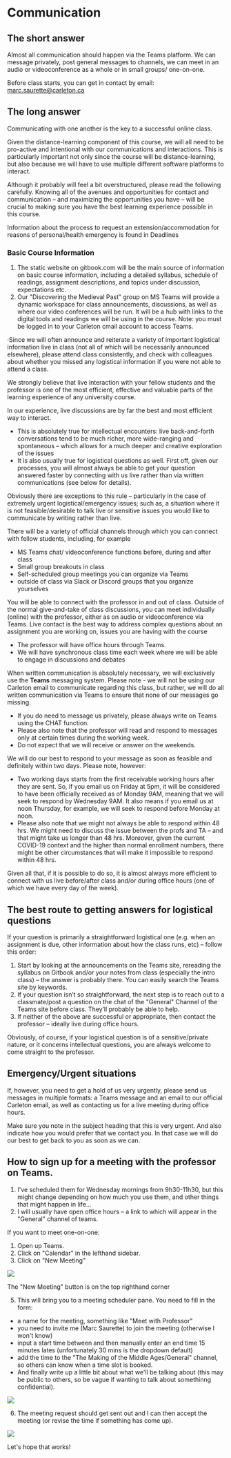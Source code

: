 # Communication

## The short answer <a id="the-short-answer"></a>

Almost all communication should happen via the Teams platform. We can message privately, post general messages to channels, we can meet in an audio or videoconference as a whole or in small groups/ one-on-one.

Before class starts, you can get in contact by email: marc.saurette@carleton.ca

## The long answer <a id="the-long-answer"></a>

Communicating with one another is the key to a successful online class.

Given the distance-learning component of this course, we will all need to be pro-active and intentional with our communications and interactions. This is particularly important not only since the course will be distance-learning, but also because we will have to use multiple different software platforms to interact.

Although it probably will feel a bit overstructured, please read the following carefully. Knowing all of the avenues and opportunities for contact and communication – and maximizing the opportunities you have – will be crucial to making sure you have the best learning experience possible in this course.

Information about the process to request an extension/accommodation for reasons of personal/health emergency is found in Deadlines​

### **Basic Course Information**  <a id="basic-course-information"></a>

1. The static website on gitbook.com will be the main source of information on basic course information, including a detailed syllabus, schedule of readings, assignment descriptions, and topics under discussion, expectations etc.
2. Our "Discovering the Medieval Past" group on MS Teams will provide a dynamic workspace for class announcements, discussions, as well as where our video conferences will be run. It will be a hub with links to the digital tools and readings we will be using in the course. Note: you must be logged in to your Carleton cmail account to access Teams.

·Since we will often announce and reiterate a variety of important logistical information live in class \(not all of which will be necessarily announced elsewhere\), please attend class consistently, and check with colleagues about whether you missed any logistical information if you were not able to attend a class.

We strongly believe that live interaction with your fellow students and the professor is one of the most efficient, effective and valuable parts of the learning experience of any university course.

In our experience, live discussions are by far the best and most efficient way to interact.

* This is absolutely true for intellectual encounters: live back-and-forth conversations tend to be much richer, more wide-ranging and spontaneous – which allows for a much deeper and creative exploration of the issues
*  It is also usually true for logistical questions as well. First off, given our processes, you will almost always be able to get your question answered faster by connecting with us live rather than via written communications \(see below for details\).

 Obviously there are exceptions to this rule – particularly in the case of extremely urgent logistical/emergency issues; such as, a situation where it is not feasible/desirable to talk live or sensitive issues you would like to communicate by writing rather than live.

There will be a variety of official channels through which you can connect with fellow students, including, for example

* MS Teams chat/ videoconference functions before, during and after class
* Small group breakouts in class
* Self-scheduled group meetings you can organize via Teams
* outside of class via Slack or Discord groups that you organize yourselves

You will be able to connect with the professor in and out of class. Outside of the normal give-and-take of class discussions, you can meet individually \(online\) with the professor, either as on audio or videoconference via Teams. Live contact is the best way to address complex questions about an assignment you are working on, issues you are having with the course

* The professor will have office hours through Teams.
* We will have synchronous class time each week where we will be able to engage in discussions and debates

When written communication is absolutely necessary, we will exclusively use the **Teams** messaging system. Please note - we will not be using our Carleton email to communicate regarding this class, but rather, we will do all written communication via Teams to ensure that none of our messages go missing.

* If you do need to message us privately, please always write on Teams using the CHAT function.
* Please also note that the professor will read and respond to messages only at certain times during the working week.
* Do not expect that we will receive or answer on the weekends.

We will do our best to respond to your message as soon as feasible and definitely within two days. Please note, however:

* Two working days starts from the first receivable working hours after they are sent. So, if you email us on Friday at 5pm, it will be considered to have been officially received as of Monday 9AM, meaning that we will seek to respond by Wednesday 9AM. It also means if you email us at noon Thursday, for example, we will seek to respond before Monday at noon.
* Please also note that we might not always be able to respond within 48 hrs. We might need to discuss the issue between the profs and TA – and that might take us longer than 48 hrs. Moreover, given the current COVID-19 context and the higher than normal enrollment numbers, there might be other circumstances that will make it impossible to respond within 48 hrs.

Given all that, if it is possible to do so, it is almost always more efficient to connect with us live before/after class and/or during office hours \(one of which we have every day of the week\).

## **The best route to getting answers for logistical questions** <a id="the-best-route-to-getting-answers-for-logistical-questions"></a>

If your question is primarily a straightforward logistical one \(e.g. when an assignment is due, other information about how the class runs, etc\) – follow this order:

1. Start by looking at the announcements on the Teams site, rereading the syllabus on Gitbook and/or your notes from class \(especially the intro class\) – the answer is probably there. You can easily search the Teams site by keywords.
2. If your question isn’t so straightforward, the next step is to reach out to a classmate/post a question on the chat of the "General" Channel of the Teams site before class. They’ll probably be able to help.
3.  If neither of the above are successful or appropriate, then contact the professor – ideally live during office hours.

Obviously, of course, if your logistical question is of a sensitive/private nature, or it concerns intellectual questions, you are always welcome to come straight to the professor.

## **Emergency/Urgent situations** <a id="emergency-urgent-situations"></a>

If, however, you need to get a hold of us very urgently, please send us messages in multiple formats: a Teams message and an email to our official Carleton email, as well as contacting us for a live meeting during office hours.

Make sure you note in the subject heading that this is very urgent. And also indicate how you would prefer that we contact you. In that case we will do our best to get back to you as soon as we can.

## How to sign up for a meeting with the professor on Teams.  <a id="how-to-sign-up-for-a-meeting-with-the-professor-on-teams"></a>

1.  I've scheduled them for Wednesday mornings from 9h30-11h30, but this might change depending on how much you use them, and other things that might happen in life...
2. I will usually have open office hours – a link to which will appear in the "General" channel of teams.

If you want to meet one-on-one:

1. Open up Teams.
2. Click on "Calendar" in the lefthand sidebar.
3. Click on "New Meeting"

![](https://gblobscdn.gitbook.com/assets%2F-M24F3BOegHMYQogZkSJ%2F-MG4WJMxHmyl0Vc0NPlu%2F-MG4bZfLyaUZxrHfyrcc%2FScreen%20Shot%202020-08-31%20at%201.37.28%20PM.png?alt=media&token=d554f405-83c4-4613-aba0-c27ebe9659da)

The "New Meeting" button is on the top righthand corner

5. This will bring you to a meeting scheduler pane. You need to fill in the form:

* a name for the meeting, something like "Meet with Professor"
* you need to invite me \(Marc Saurette\) to join the meeting \(otherwise I won't know\)
* input a start time between and then manually enter an end time 15 minutes lates \(unfortunately 30 mins is the dropdown default\)
* add the time to the "The Making of the Middle Ages/General" channel, so others can know when a time slot is booked.
* And finally write up a little bit about what we'll be talking about \(this may be public to others, so be vague if wanting to talk about somethinng confidential\).

![](https://gblobscdn.gitbook.com/assets%2F-M24F3BOegHMYQogZkSJ%2F-MG4WJMxHmyl0Vc0NPlu%2F-MG4bvCxu5eGb9fC_2kb%2FScreen%20Shot%202020-08-31%20at%201.39.24%20PM.png?alt=media&token=998a2546-43bf-4921-b19d-22a15e1b5ac9)

6. The meeting request should get sent out and I can then accept the meeting \(or revise the time if something has come up\).

![](https://gblobscdn.gitbook.com/assets%2F-M24F3BOegHMYQogZkSJ%2F-MG4WJMxHmyl0Vc0NPlu%2F-MG4c0VMt9vdHpDHe7wK%2FScreen%20Shot%202020-08-31%20at%201.39.41%20PM.png?alt=media&token=4d7c04f3-006d-444a-a3e5-dcecaafd3326)

Let's hope that works!

